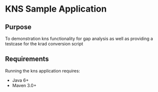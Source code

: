 # KNS Sample Application
## Purpose
To demonstration kns functionality for gap analysis as well as providing a testcase for the krad conversion script

## Requirements
Running the kns application requires:
- Java 6+
- Maven 3.0+

